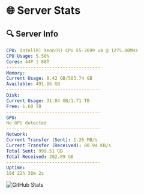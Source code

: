 # 🌐 Server Stats
## 🔍 Server Info
```yaml
CPU: Intel(R) Xeon(R) CPU E5-2699 v4 @ 1275.80MHz
CPU Usage: 5.50%
Cores: 44P | 88T
-----------------------------------
Memory:
Current Usage: 8.42 GB/503.74 GB
Available: 491.86 GB
-----------------------------------
Disk:
Current Usage: 31.04 GB/1.71 TB
Free: 1.60 TB
-----------------------------------
GPU:
No GPU detected
-----------------------------------
Network:
Current Transfer (Sent): 1.26 MB/s
Current Transfer (Received): 80.94 KB/s
Total Sent: 999.51 GB
Total Received: 202.89 GB
-----------------------------------
Uptime:
18d 22h 38m 2s
```
![GitHub Stats](https://img.shields.io/badge/Updated-2025-05-08_15:46:50-blue)
